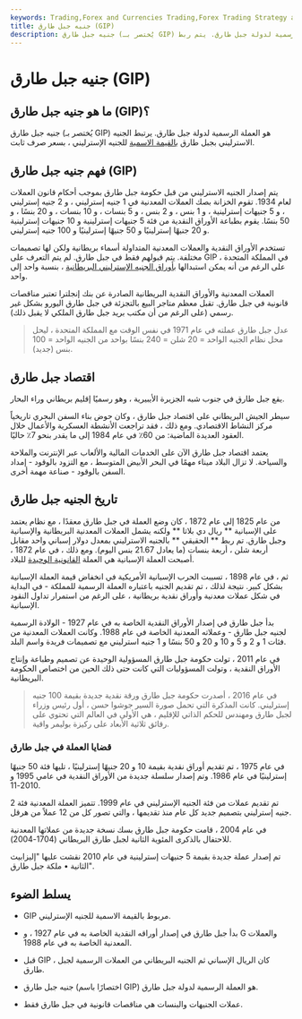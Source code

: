 ```yaml
---
keywords: Trading,Forex and Currencies Trading,Forex Trading Strategy and Education,Strategy and Education
title: جنيه جبل طارق (GIP)
description: جنيه جبل طارق (يُختصر بـ GIP) هو العملة الرسمية لدولة جبل طارق. يتم ربط GIP بالقيمة الاسمية للجنيه الإسترليني.
---
```


# جنيه جبل طارق (GIP)
## ما هو جنيه جبل طارق (GIP)؟

جنيه جبل طارق (يُختصر بـ GIP) هو العملة الرسمية لدولة جبل طارق. يرتبط الجنيه الاسترليني بجبل طارق [بالقيمة الاسمية](/parvalue) للجنيه الإسترليني ، بسعر صرف ثابت.

## فهم جنيه جبل طارق (GIP)

يتم إصدار الجنيه الاسترليني من قبل حكومة جبل طارق بموجب أحكام قانون العملات لعام 1934. تقوم الخزانة بصك العملات المعدنية في 1 جنيه إسترليني ، و 2 جنيه إسترليني ، و 5 جنيهات إسترلينية ، و 1 بنس ، و 2 بنس ، و 5 بنسات ، و 10 بنسات ، و 20 بنسًا ، و 50 بنسًا. يقوم بطباعة الأوراق النقدية من فئة 5 جنيهات إسترلينية و 10 جنيهات إسترلينية و 20 جنيهًا إسترلينيًا و 50 جنيهًا إسترلينيًا و 100 جنيه إسترليني.

تستخدم الأوراق النقدية والعملات المعدنية المتداولة أسماء بريطانية ولكن لها تصميمات مختلفة. يتم قبولهم فقط في جبل طارق. لم يتم التعرف على GIP في المملكة المتحدة ، على الرغم من أنه يمكن استبدالها [بأوراق الجنيه الإسترليني البريطانية](/gbp) ، بنسبة واحد إلى واحد.

العملات المعدنية والأوراق النقدية البريطانية الصادرة عن بنك إنجلترا تعتبر مناقصات قانونية في جبل طارق. تقبل معظم متاجر البيع بالتجزئة في جبل طارق اليورو بشكل غير رسمي (على الرغم من أن مكتب بريد جبل طارق الملكي لا يقبل ذلك).

> عدل جبل طارق عملته في عام 1971 في نفس الوقت مع المملكة المتحدة ، ليحل محل نظام الجنيه الواحد = 20 شلن = 240 بنسًا بواحد من الجنيه الواحد = 100 بنس (جديد).

>

## اقتصاد جبل طارق

يقع جبل طارق في جنوب شبه الجزيرة الأيبيرية ، وهو رسميًا إقليم بريطاني وراء البحار.

سيطر الجيش البريطاني على اقتصاد جبل طارق ، وكان حوض بناء السفن البحري تاريخياً مركز النشاط الاقتصادي. ومع ذلك ، فقد تراجعت الأنشطة العسكرية والأعمال خلال العقود العديدة الماضية: من 60٪ في عام 1984 إلى ما يقدر بنحو 7٪ حاليًا.

يعتمد اقتصاد جبل طارق الآن على الخدمات المالية والألعاب عبر الإنترنت والملاحة والسياحة. لا تزال البلاد ميناء مهمًا في البحر الأبيض المتوسط ، مع التزود بالوقود - إمداد السفن بالوقود - صناعة مهمة أخرى.

## تاريخ الجنيه جبل طارق

من عام 1825 إلى عام 1872 ، كان وضع العملة في جبل طارق معقدًا ، مع نظام يعتمد على الإسبانية ** ريال دي بلاتا ** ولكنه يشمل العملات المعدنية البريطانية والإسبانية وجبل طارق. تم ربط ** الحقيقي ** بالجنيه الاسترليني بمعدل دولار إسباني واحد مقابل أربعة شلن ، أربعة بنسات (ما يعادل 21.67 بنس اليوم). ومع ذلك ، في عام 1872 ، أصبحت العملة الإسبانية هي العملة [القانونية الوحيدة](/legal-tender) للبلاد.

ثم ، في عام 1898 ، تسببت الحرب الإسبانية الأمريكية في انخفاض قيمة العملة الإسبانية بشكل كبير. نتيجة لذلك ، تم تقديم الجنيه باعتباره العملة الرسمية للمملكة - في البداية في شكل عملات معدنية وأوراق نقدية بريطانية ، على الرغم من استمرار تداول النقود الإسبانية.

بدأ جبل طارق في إصدار الأوراق النقدية الخاصة به في عام 1927 - الولادة الرسمية لجنيه جبل طارق - وعملاته المعدنية الخاصة في عام 1988. وكانت العملات المعدنية من فئات 1 و 2 و 5 و 10 و 20 و 50 بنسًا و 1 جنيه استرليني مع تصميمات فريدة واسم البلد.

في عام 2011 ، تولت حكومة جبل طارق المسؤولية الوحيدة عن تصميم وطباعة وإنتاج الأوراق النقدية ، وتولت المسؤوليات التي كانت حتى ذلك الحين من اختصاص الحكومة البريطانية.

> في عام 2016 ، أصدرت حكومة جبل طارق ورقة نقدية جديدة بقيمة 100 جنيه إسترليني. كانت المذكرة التي تحمل صورة السير جوشوا حسن ، أول رئيس وزراء لجبل طارق ومهندس للحكم الذاتي للإقليم ، هي الأولى في العالم التي تحتوي على رقائق ثلاثية الأبعاد على ركيزة بوليمر واقية.

>

### قضايا العملة في جبل طارق

في عام 1975 ، تم تقديم أوراق نقدية بقيمة 10 و 20 جنيهًا إسترلينيًا ، تليها فئة 50 جنيهًا إسترلينيًا في عام 1986. وتم إصدار سلسلة جديدة من الأوراق النقدية في عامي 1995 و 2010-11.

تم تقديم عملات من فئة الجنيه الإسترليني في عام 1999. تتميز العملة المعدنية فئة 2 جنيه إسترليني بتصميم جديد كل عام منذ تقديمها ، والتي تصور كل من 12 عملاً من هرقل.

في عام 2004 ، قامت حكومة جبل طارق بسك نسخة جديدة من عملاتها المعدنية للاحتفال بالذكرى المئوية الثانية لجبل طارق البريطاني (1704-2004).

تم إصدار عملة جديدة بقيمة 5 جنيهات إسترلينية في عام 2010 نقشت عليها "إليزابيث الثانية • ملكة جبل طارق".

## يسلط الضوء

- GIP مربوط بالقيمة الاسمية للجنيه الإسترليني.

- بدأ جبل طارق في إصدار أوراقه النقدية الخاصة به في عام 1927 ، و G والعملات المعدنية الخاصة به في عام 1988.

- قبل GIP ، كان الريال الإسباني ثم الجنيه البريطاني من العملات الرسمية لجبل طارق.

- جنيه جبل طارق (اختصارًا باسم GIP) هو العملة الرسمية لدولة جبل طارق.

- عملات الجنيهات والبنسات هي مناقصات قانونية في جبل طارق فقط.

